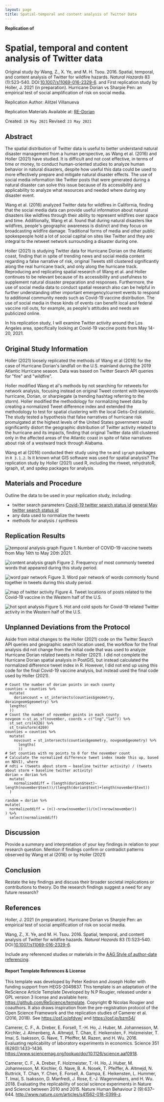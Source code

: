```yaml
---
layout: page
title: Spatial-temporal and content analysis of Twitter Data
---
```


**Replication of**
# Spatial, temporal and content analysis of Twitter data

Original study *by* Wang, Z., X. Ye, and M. H. Tsou. 2016. Spatial, temporal, and content analysis of Twitter for wildfire hazards. *Natural Hazards* 83 (1):523–540. DOI:[10.1007/s11069-016-2329-6](https://doi.org/10.1007/s11069-016-2329-6).
and
First replication study by Holler, J. 2021 (in preparation). Hurricane Dorian vs Sharpie Pen: an empirical test of social amplification of risk on social media.

Replication Author:
Alitzel Villanueva

Replication Materials Available at: [RE-Dorian](https://github.com/avillanueva1005/RE-Dorian)

Created: `19 May 2021`
Revised: `23 May 2021`

## Abstract

The spatial distribution of Twitter data is useful to better understand natural disaster management from a human perspective, as Wang et al. (2016) and Holler (2021) have studied. It is difficult and not cost effective, in terms of time or money, to conduct human-oriented studies to analyze human behavior in natural disasters, despite how useful this data could be used to more effectively prepare and mitigate natural disaster effects. The use of social media information like Twitter posts that were generated during a natural disaster can solve this issue because of its accessibility and applicability to analyze what resources and needed where during any disaster event.

Wang et al. (2016) analyzed Twitter data for wildfires in California, finding that the social media data can provide useful information about natural disasters like wildfires through their ability to represent wildfires over space and time. Additionally, Wang et al. found that during natural disasters like wildfires, people's geographic awareness is distinct and they focus on broadcasting wildfire damage. Traditional forms of media and other public spokespeople hold a lot of social capital on sites like Twitter and they are integral to the retweet network surrounding a disaster during one.

Holler (2021) is studying Twitter data for Hurricane Dorian on the Atlantic coast, finding that in spite of trending news and social media content regarding a false narrative of risk, original Tweets still clustered significantly along the real hurricane track, and only along the hurricane track. Reproducing and replicating spatial research of Wang et al. and Holler continues to be relevant because of its accessibility and usefulness to supplement natural disaster preparation and responses. Furthermore, the use of social media data to conduct spatial research also can be helpful in further understanding other important emergency/current events to respond to additional community needs such as Covid-19 vaccine distribution. The use of social media in these kinds of events can benefit local and federal vaccine roll outs, for example, as people's attitudes and needs are publicized online.

In his replication study, I will examine Twitter activity around the Los Angeles area, specifically looking at Covid-19 vaccine posts from May 14-20, 2021.

## Original Study Information

Holler (2021) loosely replicated the methods of Wang et al (2016) for the case of Hurricane Dorian's landfall on the U.S. mainland during the 2019 Atlantic Hurricane season. Data was based on Twitter Search API queries for "fire" and "wildfire".

Holler modified Wang et al's methods by not searching for retweets for network analysis, focusing instead on original Tweet content with keywords hurricane, Dorian, or sharpiegate (a trending hashtag referring to the storm). Holler modified the methodology for normalizing tweet data by creating a normalized Tweet difference index and extended the methodology to test for spatial clustering with the local Getis-Ord statistic. The study tested a hypothesis that false narratives of hurricane risk promulgated at the highest levels of the United States government would significantly distort the geographic distribution of Twitter activity related to the hurricane and its impacts, finding that original Twitter data still clustered only in the affected areas of the Atlantic coast in spite of false narratives about risk of a westward track through Alabama.

Wang et al (2016) conducted their study using the `tm` and `igraph` packages in `R 3.1.2`. Is it known what GIS software was used for spatial analysis?
The replication study by Holler (2021) used R, including the rtweet, rehydratoR, igraph, sf, and spdep packages for analysis.

## Materials and Procedure

Outline the data to be used in your replication study, including:

- twitter search parameters
[Covid-19 twitter search status id](RE-Dorian/public/covidids.txt)
[general May twitter search status id](RE-Dorian/public/mayids.txt)
- any data used to normalize the tweets
- methods for analysis / synthesis

## Replication Results

![temporal analysis graph](RE-Dorian/covidtweetsbyhours.png)
Figure 1. Number of COVID-19 vaccine tweets from May 14th to May 20th 2021.

![content analysis graph](RE-Dorian/uniquewords.png)
Figure 2. Frequency of most commonly tweeted words that appeared during this study period.

![word pair network](RE-Dorian/wordnetwork.png)
Figure 3. Word pair network of words commonly found together in tweets during this study period.

![map of twitter activity](RE-Dorian/mapcovidtweets.png)
Figure 4. Tweet locations of posts related to the Covid-19 vaccine in the Western half of the U.S.

![hot spot analysis](RE-Dorian/mapclusterscovidtwitter.png)
Figure 5. Hot and cold spots for Covid-19 related Twitter activity in the Western half of the U.S.

## Unplanned Deviations from the Protocol

Aside from initial changes to the Holler (2021) code on the Twitter Search API queries and geographic search location used, the workflow for the final analysis did not change from the initial code that was used to analyze Hurricane Dorian related tweets in Holler (2021). I did not complete the Hurricane Dorian spatial analysis in PostGIS, but instead calculated the normalized difference tweet index in R. However, I did not end up using this code for the final Covid-19 vaccine analysis, but instead used the final code used by Holler (2021).

```{r my spatial analysis attempt}
# Count the number of dorian points in each county
counties = counties %>%
  mutate(
    doriancount = st_intersects(counties$geometry, doraingeom$geometry) %>%
  lengths(
  ))
# Count the number of november points in each county
novgeom <-st_as_sf(november, coords = c("lng","lat")) %>%
  st_set_crs(4326) %>%
  st_transform(4269)
counties = counties %>%
  mutate(
    novcount = st_intersects(counties$geometry, novgeom$geometry) %>%
      lengths(
      ))
# Set counties with no points to 0 for the november count
# Calculate the normalized difference tweet index (made this up, based on NDVI), where
# ndti = (tweets about storm – baseline twitter activity) / (tweets about storm + baseline twitter activity)
dorian = dorian %>%
  mutate(
    normalizeddiff = (length(dorian$text)-length(november$text))/(length(dorian$text)+length(november$text))
  )

random = dorian %>%
mutate(
  normalizeddiff = (n()-nrow(november))/(n()+nrow(november))
) %>%
  select(normalizeddiff)
```

## Discussion

Provide a summary and interpretation of your key findings in relation to your research question. Mention if findings confirm or contradict patterns observed by Wang et al (2016) or by Holler (2021)

## Conclusion

Restate the key findings and discuss their broader societal implications or contributions to theory.
Do the research findings suggest a need for any future research?

## References

Holler, J. 2021 (in preparation). Hurricane Dorian vs Sharpie Pen: an empirical test of social amplification of risk on social media.

Wang, Z., X. Ye, and M. H. Tsou. 2016. Spatial, temporal, and content analysis of Twitter for wildfire hazards. *Natural Hazards* 83 (1):523–540. DOI:[10.1007/s11069-016-2329-6](https://doi.org/10.1007/s11069-016-2329-6).

Include any referenced studies or materials in the [AAG Style of author-date referencing](https://www.tandf.co.uk//journals/authors/style/reference/tf_USChicagoB.pdf).

####  Report Template References & License

This template was developed by Peter Kedron and Joseph Holler with funding support from HEGS-2049837. This template is an adaptation of the ReScience Article Template Developed by N.P Rougier, released under a GPL version 3 license and available here: https://github.com/ReScience/template. Copyright © Nicolas Rougier and coauthors. It also draws inspiration from the pre-registration protocol of the Open Science Framework and the replication studies of Camerer et al. (2016, 2018). See https://osf.io/pfdyw/ and https://osf.io/bzm54/

Camerer, C. F., A. Dreber, E. Forsell, T.-H. Ho, J. Huber, M. Johannesson, M. Kirchler, J. Almenberg, A. Altmejd, T. Chan, E. Heikensten, F. Holzmeister, T. Imai, S. Isaksson, G. Nave, T. Pfeiffer, M. Razen, and H. Wu. 2016. Evaluating replicability of laboratory experiments in economics. Science 351 (6280):1433–1436. https://www.sciencemag.org/lookup/doi/10.1126/science.aaf0918.

Camerer, C. F., A. Dreber, F. Holzmeister, T.-H. Ho, J. Huber, M. Johannesson, M. Kirchler, G. Nave, B. A. Nosek, T. Pfeiffer, A. Altmejd, N. Buttrick, T. Chan, Y. Chen, E. Forsell, A. Gampa, E. Heikensten, L. Hummer, T. Imai, S. Isaksson, D. Manfredi, J. Rose, E.-J. Wagenmakers, and H. Wu. 2018. Evaluating the replicability of social science experiments in Nature and Science between 2010 and 2015. Nature Human Behaviour 2 (9):637–644. http://www.nature.com/articles/s41562-018-0399-z.
